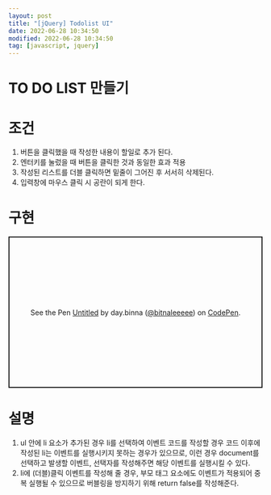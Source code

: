 ```yaml
---
layout: post
title: "[jQuery] Todolist UI"
date: 2022-06-28 10:34:50
modified: 2022-06-28 10:34:50
tag: [javascript, jquery]
---
```


# TO DO LIST 만들기
# 조건
1. 버튼을 클릭했을 때 작성한 내용이 할일로 추가 된다.
2. 엔터키를 눌렀을 때 버튼을 클릭한 것과 동일한 효과 적용
3. 작성된 리스트를 더블 클릭하면 밑줄이 그어진 후 서서히 삭제된다.
4. 입력창에 마우스 클릭 시 공란이 되게 한다.

# 구현
<p class="codepen" data-height="300" data-default-tab="html,result" data-slug-hash="qBKvwOg" data-user="bitnaleeeee" style="height: 300px; box-sizing: border-box; display: flex; align-items: center; justify-content: center; border: 2px solid; margin: 1em 0; padding: 1em;">
  <span>See the Pen <a href="https://codepen.io/bitnaleeeee/pen/qBKvwOg">
  Untitled</a> by day.binna (<a href="https://codepen.io/bitnaleeeee">@bitnaleeeee</a>)
  on <a href="https://codepen.io">CodePen</a>.</span>
</p>
<script async src="https://cpwebassets.codepen.io/assets/embed/ei.js"></script>

# 설명
1. ul 안에 li 요소가 추가된 경우 li를 선택하여 이벤트 코드를 작성할 경우 코드 이후에 작성된 li는 이벤트를 실행시키지 못하는 경우가 있으므로, 이런 경우 document를 선택하고 발생할 이벤트, 선택자를 작성해주면 해당 이벤트를 실행시킬 수 있다.
2. li에 (더블)클릭 이벤트를 작성해 줄 경우, 부모 태그 요소에도 이벤트가 적용되어 중복 실행될 수 있으므로 버블링을 방지하기 위해 return false를 작성해준다.
